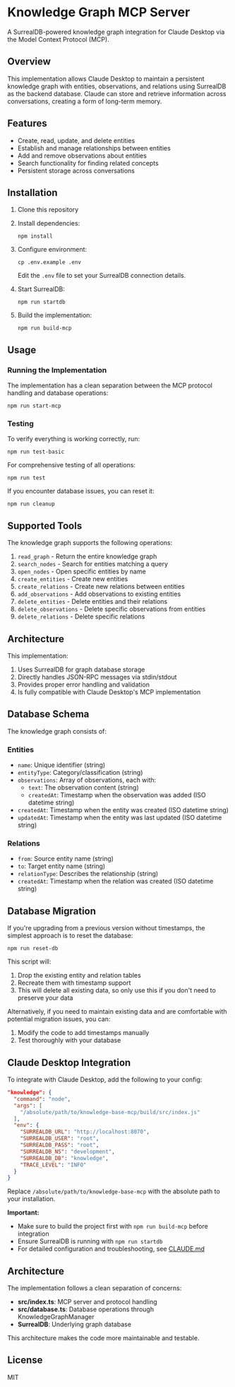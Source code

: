 # Knowledge Graph MCP Server

A SurrealDB-powered knowledge graph integration for Claude Desktop via the Model Context Protocol (MCP).

## Overview

This implementation allows Claude Desktop to maintain a persistent knowledge graph with entities, observations, and relations using SurrealDB as the backend database. Claude can store and retrieve information across conversations, creating a form of long-term memory.

## Features

- Create, read, update, and delete entities
- Establish and manage relationships between entities
- Add and remove observations about entities
- Search functionality for finding related concepts
- Persistent storage across conversations

## Installation

1. Clone this repository
2. Install dependencies:
   ```
   npm install
   ```
3. Configure environment:
   ```
   cp .env.example .env
   ```
   Edit the `.env` file to set your SurrealDB connection details.

4. Start SurrealDB:
   ```
   npm run startdb
   ```

5. Build the implementation:
   ```
   npm run build-mcp
   ```

## Usage

### Running the Implementation

The implementation has a clean separation between the MCP protocol handling and database operations:

```
npm run start-mcp
```

### Testing

To verify everything is working correctly, run:

```
npm run test-basic
```

For comprehensive testing of all operations:

```
npm run test
```

If you encounter database issues, you can reset it:

```
npm run cleanup
```

## Supported Tools

The knowledge graph supports the following operations:

1. `read_graph` - Return the entire knowledge graph
2. `search_nodes` - Search for entities matching a query
3. `open_nodes` - Open specific entities by name
4. `create_entities` - Create new entities
5. `create_relations` - Create new relations between entities  
6. `add_observations` - Add observations to existing entities
7. `delete_entities` - Delete entities and their relations
8. `delete_observations` - Delete specific observations from entities
9. `delete_relations` - Delete specific relations

## Architecture

This implementation:

1. Uses SurrealDB for graph database storage
2. Directly handles JSON-RPC messages via stdin/stdout
3. Provides proper error handling and validation
4. Is fully compatible with Claude Desktop's MCP implementation

## Database Schema

The knowledge graph consists of:

### Entities
- `name`: Unique identifier (string)
- `entityType`: Category/classification (string)
- `observations`: Array of observations, each with:
  - `text`: The observation content (string)
  - `createdAt`: Timestamp when the observation was added (ISO datetime string)
- `createdAt`: Timestamp when the entity was created (ISO datetime string)
- `updatedAt`: Timestamp when the entity was last updated (ISO datetime string)

### Relations
- `from`: Source entity name (string)
- `to`: Target entity name (string)
- `relationType`: Describes the relationship (string)
- `createdAt`: Timestamp when the relation was created (ISO datetime string)

## Database Migration

If you're upgrading from a previous version without timestamps, the simplest approach is to reset the database:

```
npm run reset-db
```

This script will:
1. Drop the existing entity and relation tables
2. Recreate them with timestamp support
3. This will delete all existing data, so only use this if you don't need to preserve your data

Alternatively, if you need to maintain existing data and are comfortable with potential migration issues, you can:
1. Modify the code to add timestamps manually
2. Test thoroughly with your database

## Claude Desktop Integration

To integrate with Claude Desktop, add the following to your config:

```json
"knowledge": {
  "command": "node",
  "args": [
    "/absolute/path/to/knowledge-base-mcp/build/src/index.js"
  ],
  "env": {
    "SURREALDB_URL": "http://localhost:8070",
    "SURREALDB_USER": "root",
    "SURREALDB_PASS": "root",
    "SURREALDB_NS": "development",
    "SURREALDB_DB": "knowledge",
    "TRACE_LEVEL": "INFO"
  }
}
```

Replace `/absolute/path/to/knowledge-base-mcp` with the absolute path to your installation.

**Important:** 
- Make sure to build the project first with `npm run build-mcp` before integration
- Ensure SurrealDB is running with `npm run startdb`
- For detailed configuration and troubleshooting, see [CLAUDE.md](CLAUDE.md)

## Architecture

The implementation follows a clean separation of concerns:

- **src/index.ts**: MCP server and protocol handling
- **src/database.ts**: Database operations through KnowledgeGraphManager
- **SurrealDB**: Underlying graph database

This architecture makes the code more maintainable and testable.

## License

MIT
